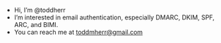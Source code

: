 - Hi, I’m @toddherr
- I’m interested in email authentication, especially DMARC, DKIM, SPF, ARC, and BIMI.
- You can reach me at toddmherr@gmail.com

<!---
toddherr/toddherr is a ✨ special ✨ repository because its `README.md` (this file) appears on your GitHub profile.
You can click the Preview link to take a look at your changes.
--->
